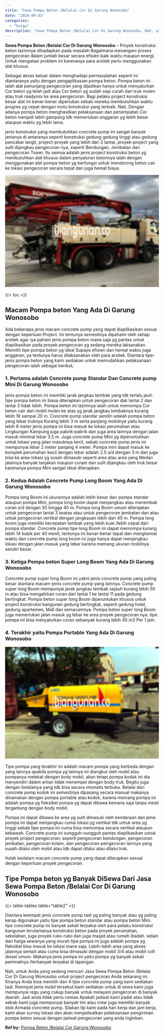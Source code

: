 ```yaml
---
title: "Sewa Pompa Beton /Belalai Cor Di Garung Wonosobo"
date: "2024-09-03"
categories: 
  - "harga"
description: "Sewa Pompa Beton /Belalai Cor Di Garung Wonosobo. Nah, untuk Anda yang sedang mencari Jasa Sewa Pompa Beton /Belalai Cor Di Garung Wonosobo untuk project pen..."
---
```


**Sewa Pompa Beton /Belalai Cor Di Garung Wonosobo** – Proyek konstruksi beton lazimnya dihadapkan pada masalah Bagaimana menangani proses pengecoran dalam jumlah besar secara efisien baik waktu maupun energi. Untuk mengatasi problem ini karenanya para arsitek perlu menggunakan alat khusus.

Sebagai akses keluar dalam menghadapi permasalahan seperti ini diantaranya yaitu dengan pengaplikasian pompa beton. Pompa beton ini ialah alat penunjang pengecoran yang dijadikan hanya untuk menyalurkan Cor beton yg telah jadi atau Cor beton yg sudah siap curah dari truk molen atau truk readymix ke area pengecoran. Bagi pelaku project konstruksi besar alat ini benar-benar diperlukan sebab mereka membutuhkan waktu progres yg cepat dengan mutu konstruksi yang terbaik. Nah, Dengan adanya pompa beton menghasilkan pelaksanaan dan penempatan Cor beton menjadi lebih gampang tdk memerlukan anggaran yg lebih besar ataupun waktu yg lebih lama.

jenis konstruksi yang membutuhkan concrete pump ini sangat banyak jenisnya di antaranya seperti konstruksi gedung gedung tinggi atau gedung pencakar langit, project-proyek yang lebih dari 2 lantai, proyek-project yang sulit dijangkau pengecoran nya, seperti Bendungan, Jembatan dan pengecoran Tower. Itu semua adalah jenis project konstruksi beton yg membutuhkan alat khusus dalam penyaluran betonnya ialah dengan menggunakan alat pompa beton yg berfungsi untuk mendorong beton cair ke lokasi pengecoran secara tepat dan juga hemat biaya.

![Sewa Pompa Beton /Belalai Cor Di Garung Wonosobo](/images/sewa-concrete-pump-39.png)

{{< toc >}}

## Macam Pompa beton Yang Ada Di Garung Wonosobo

Ada beberapa jenis macam concrete pump yang dapat diaplikasikan sesuai dengan keperluan Project. Ini tentunya semestinya dipahami oleh setiap arsitek agar iya paham jenis pompa beton mana saja yg pantas untuk diaplikasikan pada proyek pengecoran yg sedang mereka laksanakan. Memilih tipe pompa beton yg ideal Supaya efisien dan hemat waktu juga anggaran, ya tentunya harus dilaksanakan oleh para arsitek. Diantara tipe-jenis pompa beton yang kami sediakan untuk memudahkan pelaksanaan pengecoran ialah sebagai berikut;

### 1\. Pertama adalah Concrete pump Standar Dan Concrete pump Mini Di Garung Wonosobo

jenis pompa beton ini memiliki jarak jangkau tembak yang tdk terlalu jauh. tipe pompa beton ini biasa diterapkan untuk pengecoran dak lantai 2 dan lantai 3 tidak lebih. Pompa beton ini lazimnya ialah untuk memompa Cor beton cair dari mobil molen ke atas yg jarak jangkau tembaknya kurang lebih 18 sampai 20 m. Concrete pump standar sendiri adalah pompa beton yang lebar truknya Kurang lebih 3 m serta panjang mobilnya yaitu kurang lebih 6 meter jenis pompa ini bisa masuk ke lokasi perumahan atau Lingkungan Kampung juga pabrik-pabrik dan juga area lainnya dengan jalan masuk minimal lebar 3.5 m. Juga concrete pump Mini yg diperuntukkan untuk lokasi yang jalan masuknya kecil, sebab concrete pump jenis ini mempunyai lebar 2 meter panjang 4 meter. Pompa mini dapat masuk ke komplek perumahan kecil dengan lebar adalah 2.5 s/d dengan 3 m dan juga bisa ke area-lokasi yg susah dimasuki seperti area atau area yang Medan jalannya banyak tanjakan maupun curam dan sulit dijangkau oleh truk besar karenanya pompa Mini sangat ideal diterapkan.

### 2\. Kedua Adalah Concrete Pump Long Boom Yang Ada Di Garung Wonosobo

Pompa long Boom ini ukurannya adalah lebih besar dari pompa standar ataupun pompa Mini, pompa long boom dapat menjangkau atau menembak coran s/d dengan 30 hingga 40 m. Pompa long Boom umum diterapkan untuk pengecoran lantai 3 keatas atau untuk pengecoran jembatan dan atau untuk pengecoran vertikal dengan jangkauan lebih dari 40 m. Pompa long boom juga memiliki kecepatan tembak yang lebih kuat /lebih cepat dari pompa standar. Concrete pump tipe long Boom ini dapat memompa kurang lebih 14 kubik per 40 menit, tentunya ini benar-benar tepat dan menghemat waktu dan concrete pump long boom ini juga hanya dapat menjangkau lokasi dengan jalan masuk yang lebar karena memang ukuran mobilnya sendiri besar.

### 3\. Ketiga Pompa beton Super Long Boom Yang Ada Di Garung Wonosobo

Concrete pump super long Boom ini yakni jenis concrete pump yang paling besar diantara macam-jenis concrete pump yang lainnya. Concrete pump super long Boom mempunyai jarak jangkau tembak sejauh kurang lebih 50 m atau bisa mengalirkan coran dari lantai 1 ke lantai 11 pada gedung bertingkat. Pompa beton super long Boom diperuntukan khusus untuk project konstruksi bangunan gedung bertingkat, seperti gedung hotel, gedung apartemen, Mall dan semacamnya. Pompa beton super long Boom juga memerlukan jalan masuk yg lebar ke area proyek pengecoran nya. tipe pompa ini bisa menyalurkan coran sebanyak kurang lebih 45 m3 Per 1 jam.

### 4\. Terakhir yaitu Pompa Portable Yang Ada Di Garung Wonosobo

![Sewa Pompa Beton /Belalai Cor Di Garung Wonosobo](/images/sewa-concrete-pump-02.png)

Tipe pompa yang terakhir ini adalah macam pompa yang berbeda dengan yang lainnya apabila pompa yg lainnya ini diangkut oleh mobil atau pompanya melekat dengan body mobil, akan tetapi pompa kodok ini dia menyendiri dalam artian tidak menempel dengan body truk. Begitu juga dengan belalainya yang tdk bisa secara otomatis terbuka. Belalai dari concrete pump kodok ini semestinya dipasang secara manual makanya dinamakan dengan pompa portable atau kodok, karena memang pompa ini adalah pompa yg fleksibel pompa yg dapat dibawa kemana saja tanpa mesti tergantung dengan body mobil.

Pompa ini dapat dibawa ke area yg sulit dimasuki oleh kendaraan dan jenis pompa ini dapat menjangkau cuma lokasi yg vertikal tdk untuk area yg tinggi sebab tipe pompa ini cuma bisa memompa secara vertikal ataupun kebawah. Concrete pump ini sungguh-sungguh pantas diaplikasikan untuk proyek project pengecoran; seperti pengecoran bendungan, pengecoran jembatan, pengecoran kolam, dan pengecoran-pengecoran lainnya yang susah dilalui oleh mobil atau tdk dapat dilalui atau dilalui truk.

Itulah kedalam macam concrete pump yang dapat diterapkan sesuai dengan keperluan proyek pengecoran.

## Tipe Pompa beton yg Banyak DiSewa Dari Jasa Sewa Pompa Beton /Belalai Cor Di Garung Wonosobo

{{< table-tables table="table2" >}}

Diantara keempat jenis concrete pump tadi yg paling banyak atau yg paling kerap digunakan yaitu tipe pompa beton standar atau pompa beton Mini. tipe concrete pump ini banyak sekali terpakai oleh para pelaku konstruksi bangunan terutamanya konstruksi beton pada proyek perumahan, sekolahan, juga proyek ruko-ruko dan juga masjid atau rumah ibadah. selain dari harga sewanya yang murah tipe pompa ini juga adalah pompa yg fleksibel bisa masuk ke lokasi mana saja. Lebih-lebih area yang akses jalannya sempit atau cuma bisa dimasuki dengan mobil 3/4 atau mobil colt diesel umum. Makanya jenis pompa ini yaitu pompa yg banyak sekali peminatnya /terbanyak terpakai di lapangan.

Nah, untuk Anda yang sedang mencari Jasa Sewa Pompa Beton /Belalai Cor Di Garung Wonosobo untuk project pengecoran Anda sekarang ini. Kiranya Anda bisa memilih dari 4 tipe concrete pump yang kami sediakan tadi. Keempat jenis mobil tersebut kami sediakan untuk di sewa kami juga mempunyai regu yang cukup banyak untuk melayani pengecoran di banyak daerah. Jadi anda tidak perlu cemas Apakah jadwal kami padat atau tidak sebab kami juga mempunyai banyak tim atau crew juga memiliki banyak stok Armada concrete pump. Silakan tlp kami pada hari kerja dan jam kerja, kami akan survey lokasi dan akan menjadwalkan pelaksanaan pengiriman pompa beton sesuai dengan jadwal pengecoran yang anda inginkan.

**Ref by:** [Pompa Beton /Belalai Cor Garung Wonosobo](https://id.wikipedia.org/wiki/Pompa)
